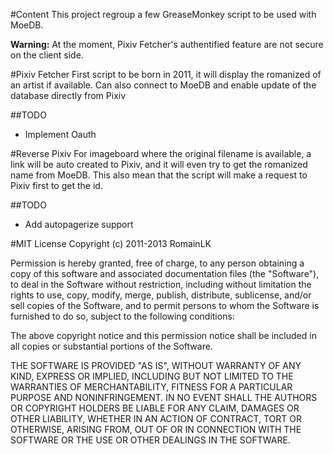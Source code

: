 #Content
This project regroup a few GreaseMonkey script to be used with MoeDB.

**Warning:**
At the moment, Pixiv Fetcher's authentified feature are not secure on the client side.

#Pixiv Fetcher
First script to be born in 2011, it will display the romanized of an artist if available. Can also connect to MoeDB and enable update of the database directly from Pixiv

##TODO
* Implement Oauth

#Reverse Pixiv
For imageboard where the original filename is available, a link will be auto created to Pixiv, and it will even try to get the romanized name from MoeDB. This also mean that the script will make a request to Pixiv first to get the id.

##TODO
* Add autopagerize support

#MIT License
Copyright (c) 2011-2013 RomainLK

Permission is hereby granted, free of charge, to any person obtaining a copy
of this software and associated documentation files (the "Software"), to deal
in the Software without restriction, including without limitation the rights
to use, copy, modify, merge, publish, distribute, sublicense, and/or sell
copies of the Software, and to permit persons to whom the Software is
furnished to do so, subject to the following conditions:

The above copyright notice and this permission notice shall be included in
all copies or substantial portions of the Software.

THE SOFTWARE IS PROVIDED "AS IS", WITHOUT WARRANTY OF ANY KIND, EXPRESS OR
IMPLIED, INCLUDING BUT NOT LIMITED TO THE WARRANTIES OF MERCHANTABILITY,
FITNESS FOR A PARTICULAR PURPOSE AND NONINFRINGEMENT. IN NO EVENT SHALL THE
AUTHORS OR COPYRIGHT HOLDERS BE LIABLE FOR ANY CLAIM, DAMAGES OR OTHER
LIABILITY, WHETHER IN AN ACTION OF CONTRACT, TORT OR OTHERWISE, ARISING FROM,
OUT OF OR IN CONNECTION WITH THE SOFTWARE OR THE USE OR OTHER DEALINGS IN
THE SOFTWARE.